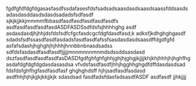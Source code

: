 fgdfgfdfdgfdgasasfasdfssdafasesfdsfsadsadsaasdasdsaasdsaassfddsasdsadasdasddasdsdasdsadadsfsdfasdf sjkjkjjkkjmmmmfbbasdfasdfasdfasdfasdfasdfs
asdfasdfasdfasdfasdASDFASDSsdfdsfsjhhhhghg
asdf asdasdasdjhjhhjdsfdsfsdfcfgcfasdcgcfdgfdasdfasd;k adksfjkdhghghgasdf
sdadsfsdfssasdfasdfasdadsfasdfasdfafssfsasdasdasdsaasdffdgdfgfd
asfafsdashjhghghjhjhhhjhnnbbnbnasdsadss
sdfdsfasdasdfasdfasdfjjjjjmnnmnnnmnmdsdssddsasdasd
dszfasdfasdfasdfasdfasDASDfgdfghfghfghhjghjhjghgjkjjjjkhjkhjhhhjhjhghfhgasdafdgfdgfdgdasdasasdsa
vfvdsfasdfasdfjhhjhgghhghgdfdffdasdasdsad
fdsfdsfghfhgfasdfasdfasf
ghghghdsff
hjhjsadfasdfasdasd
asdfhhjhjhjkjjkjkkjjkjk
sdasdsad
fasdfadsfdasfadsasdfASDF
asdfasdf
jjhkjjjj
